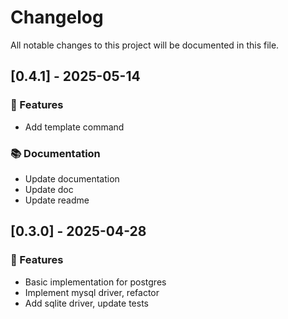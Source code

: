 # Changelog

All notable changes to this project will be documented in this file.

## [0.4.1] - 2025-05-14

### 🚀 Features

- Add template command

### 📚 Documentation

- Update documentation
- Update doc
- Update readme

## [0.3.0] - 2025-04-28

### 🚀 Features

- Basic implementation for postgres
- Implement mysql driver, refactor
- Add sqlite driver, update tests

<!-- generated by git-cliff -->
